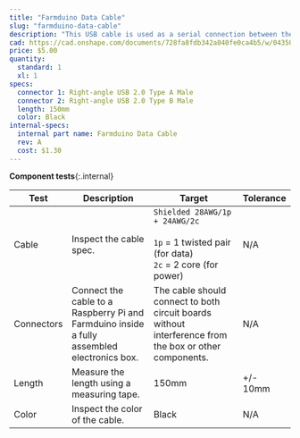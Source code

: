 ```yaml
---
title: "Farmduino Data Cable"
slug: "farmduino-data-cable"
description: "This USB cable is used as a serial connection between the Raspberry Pi and the Farmduino."
cad: https://cad.onshape.com/documents/728fa8fdb342a040fe0ca4b5/w/0435033a7c78b02e71d0f721/e/9aec84ac1796932e638c27a2?renderMode=0&uiState=6255d9ec46b4a5023f0ae117
price: $5.00
quantity:
  standard: 1
  xl: 1
specs:
  connector 1: Right-angle USB 2.0 Type A Male
  connector 2: Right-angle USB 2.0 Type B Male
  length: 150mm
  color: Black
internal-specs:
  internal part name: Farmduino Data Cable
  rev: A
  cost: $1.30
---
```


**Component tests**{:.internal}

|Test         |Description  |Target       |Tolerance    |
|-------------|-------------|-------------|-------------|
|Cable        |Inspect the cable spec.|`Shielded 28AWG/1p + 24AWG/2c`<br><br>`1p` = 1 twisted pair (for data)<br>`2c` = 2 core (for power)|N/A
|Connectors   |Connect the cable to a Raspberry Pi and Farmduino inside a fully assembled electronics box.|The cable should connect to both circuit boards without interference from the box or other components.|N/A
|Length       |Measure the length using a measuring tape.|150mm|+/- 10mm
|Color        |Inspect the color of the cable.|Black|N/A
